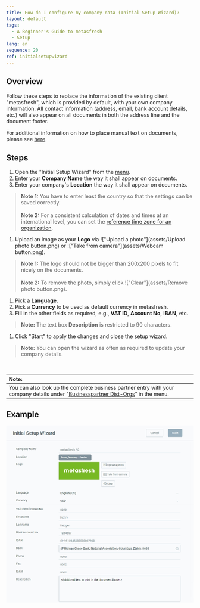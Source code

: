 ```yaml
---
title: How do I configure my company data (Initial Setup Wizard)?
layout: default
tags:
  - A Beginner's Guide to metasfresh
  - Setup
lang: en
sequence: 20
ref: initialsetupwizard
---
```


## Overview
Follow these steps to replace the information of the existing client "metasfresh", which is provided by default, with your own company information. All contact information (address, email, bank account details, etc.) will also appear on all documents in both the address line and the document footer.

For additional information on how to place manual text on documents, please see [here](Print_text_on_documents-general).

## Steps
1. Open the "Initial Setup Wizard" from the [menu](Menu).
1. Enter your **Company Name** the way it shall appear on documents.
1. Enter your company's **Location** the way it shall appear on documents.
 >**Note 1:** You have to enter least the country so that the settings can be saved correctly.<br><br>
 >**Note 2:** For a consistent calculation of dates and times at an international level, you can set the [reference time zone for an organization](Org_time_zone_setting).

1. Upload an image as your **Logo** via !["Upload a photo"](assets/Upload photo button.png) or !["Take from camera"](assets/Webcam button.png).
 >**Note 1:** The logo should not be bigger than 200x200 pixels to fit nicely on the documents.<br><br>
 >**Note 2:** To remove the photo, simply click !["Clear"](assets/Remove photo button.png).

1. Pick a **Language**.
1. Pick a **Currency** to be used as default currency in metasfresh.
1. Fill in the other fields as required, e.g., **VAT ID**, **Account No**, **IBAN**, etc.
 >**Note:** The text box **Description** is restricted to 90 characters.

1. Click "Start" to apply the changes and close the setup wizard.
 >**Note:** You can open the wizard as often as required to update your company details.

<br>

| **Note:** |
| :--- |
| You can also look up the complete business partner entry with your company details under "[Businesspartner Dist-Orgs](Menu)" in the menu. |

## Example
![](assets/InitialSetupWizard.png)
